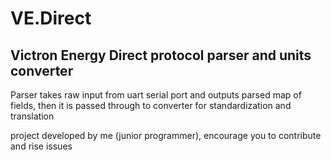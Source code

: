 # VE.Direct
## Victron Energy Direct protocol parser and units converter

Parser takes raw input from uart serial port and outputs parsed map of fields,
then it is passed through to converter for standardization and translation



project developed by me (junior programmer),
encourage you to contribute and rise issues
